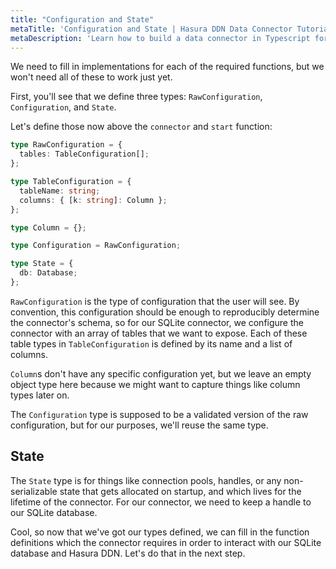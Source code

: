 ```yaml
---
title: "Configuration and State"
metaTitle: 'Configuration and State | Hasura DDN Data Connector Tutorial'
metaDescription: 'Learn how to build a data connector in Typescript for Hasura DDN'
---
```


We need to fill in implementations for each of the required functions, but we won't need all of these to work just yet.

First, you'll see that we define three types: `RawConfiguration`, `Configuration`, and `State`.

Let's define those now above the `connector` and `start` function:

```typescript
type RawConfiguration = {
  tables: TableConfiguration[];
};

type TableConfiguration = {
  tableName: string;
  columns: { [k: string]: Column };
};

type Column = {};

type Configuration = RawConfiguration;

type State = {
  db: Database;
};
```

`RawConfiguration` is the type of configuration that the user will see. By convention, this configuration should be
enough to reproducibly determine the connector's schema, so for our SQLite connector, we configure the connector 
with an array of tables that we want to expose. Each of these table types in `TableConfiguration` is defined by its 
name and a list of columns. 

`Column`s don't have any specific configuration yet, but we leave an empty object type here because we might want to 
capture things like column types later on.

The `Configuration` type is supposed to be a validated version of the raw configuration, but for our purposes, we'll 
reuse the same type.

[//]: # (TODO: What does it mean to validate the configuration? What does it mean to have a validated configuration?)

## State

The `State` type is for things like connection pools, handles, or any non-serializable state that gets allocated on
startup, and which lives for the lifetime of the connector. For our connector, we need to keep a handle to our SQLite
database.

Cool, so now that we've got our types defined, we can fill in the function definitions which the connector requires 
in order to interact with our SQLite database and Hasura DDN. Let's do that in the next step.